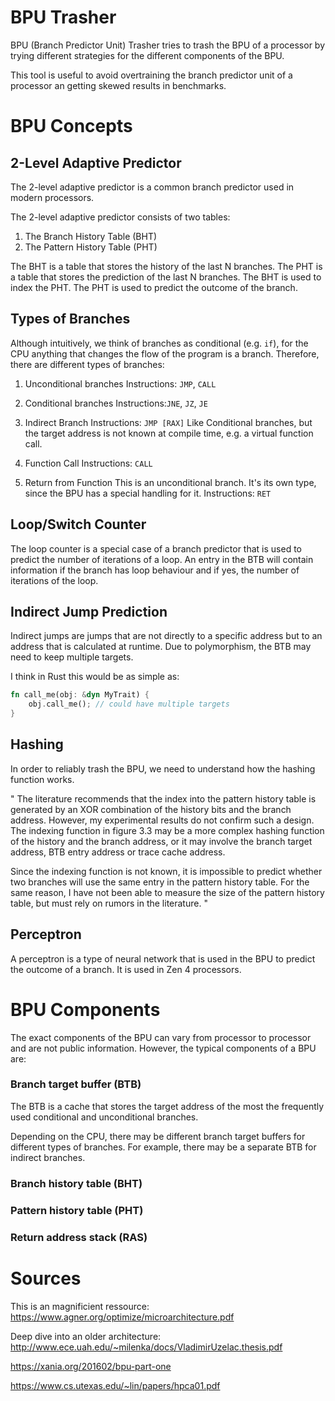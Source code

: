 

# BPU Trasher

BPU (Branch Predictor Unit) Trasher tries to trash the BPU of a processor by trying different strategies for the different components of the BPU.

This tool is useful to avoid overtraining the branch predictor unit of a processor an getting skewed results in benchmarks.


# BPU Concepts

## 2-Level Adaptive Predictor

The 2-level adaptive predictor is a common branch predictor used in modern processors.

The 2-level adaptive predictor consists of two tables:
1. The Branch History Table (BHT)
2. The Pattern History Table (PHT)

The BHT is a table that stores the history of the last N branches. The PHT is a table that stores the prediction of the last N branches.
The BHT is used to index the PHT. The PHT is used to predict the outcome of the branch.

## Types of Branches
Although intuitively, we think of branches as conditional (e.g. `if`), for the CPU anything that changes the flow of the program is a branch.
Therefore, there are different types of branches:

1. Unconditional branches
Instructions: `JMP`, `CALL`

2. Conditional branches
Instructions:`JNE`, `JZ`, `JE`

3. Indirect Branch 
Instructions: `JMP [RAX]`
Like Conditional branches, but the target address is not known at compile time, e.g. a virtual function call.

4. Function Call
Instructions: `CALL`

5. Return from Function
This is an unconditional branch. It's its own type, since the BPU has a special handling for it.
Instructions: `RET`


## Loop/Switch Counter
The loop counter is a special case of a branch predictor that is used to predict the number of iterations of a loop.
An entry in the BTB will contain information if the branch has loop behaviour and if yes, the number of iterations of the loop.

## Indirect Jump Prediction

Indirect jumps are jumps that are not directly to a specific address but to an address that is calculated at runtime.
Due to polymorphism, the BTB may need to keep multiple targets. 

I think in Rust this would be as simple as:

```rust
fn call_me(obj: &dyn MyTrait) {
    obj.call_me(); // could have multiple targets
}
```

## Hashing

In order to reliably trash the BPU, we need to understand how the hashing function works.

"
The literature recommends that the index into the pattern history table is generated by an XOR
combination of the history bits and the branch address. However, my experimental results
do not confirm such a design. The indexing function in figure 3.3 may be a more complex
hashing function of the history and the branch address, or it may involve the branch target
address, BTB entry address or trace cache address.

Since the indexing function is not known, it is impossible to predict whether two branches
will use the same entry in the pattern history table. For the same reason, I have not been
able to measure the size of the pattern history table, but must rely on rumors in the
literature.
"

## Perceptron

A perceptron is a type of neural network that is used in the BPU to predict the outcome of a branch.
It is used in Zen 4 processors.

# BPU Components

The exact components of the BPU can vary from processor to processor and are not public information.
However, the typical components of a BPU are:

### Branch target buffer (BTB)
The BTB is a cache that stores the target address of the most the frequently used conditional and unconditional branches.

Depending on the CPU, there may be different branch target buffers for different types of branches. For example, there may be a separate BTB for indirect branches.


### Branch history table (BHT)


### Pattern history table (PHT)


### Return address stack (RAS)


# Sources

This is an magnificient ressource:
https://www.agner.org/optimize/microarchitecture.pdf

Deep dive into an older architecture:
http://www.ece.uah.edu/~milenka/docs/VladimirUzelac.thesis.pdf

https://xania.org/201602/bpu-part-one

https://www.cs.utexas.edu/~lin/papers/hpca01.pdf
